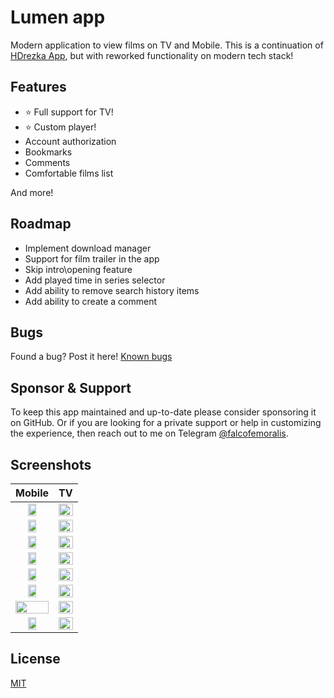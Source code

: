 # Lumen app

Modern application to view films on TV and Mobile. This is a continuation of [HDrezka App](https://github.com/falcofemoralis/HDrezka-app), but with reworked functionality on modern tech stack!

## Features

- ⭐️ Full support for TV!
- ⭐️ Custom player!
- Account authorization
- Bookmarks
- Comments
- Comfortable films list

And more!

## Roadmap

- Implement download manager
- Support for film trailer in the app
- Skip intro\opening feature
- Add played time in series selector
- Add ability to remove search history items
- Add ability to create a comment

## Bugs

Found a bug? Post it here! [Known bugs](https://github.com/falcofemoralis/lumen/issues/8)

## Sponsor & Support

To keep this app maintained and up-to-date please consider sponsoring it on GitHub. Or if you are looking for a private support or help in customizing the experience, then reach out to me on Telegram [@falcofemoralis](https://t.me/falcofemoralis).

## Screenshots

|Mobile|TV|
|:-------------------------:|:-------------------------:|
|<img src="https://github.com/user-attachments/assets/2db81415-7acf-43c0-bc99-39654a0c0f8b" width="50%" />|<img src="https://github.com/user-attachments/assets/ec7b5226-3ffb-4005-887c-0dbb5ca2e7be" width="100%" />
|<img src="https://github.com/user-attachments/assets/3b0e4216-43d9-4a8d-9cbb-06642193e16c" width="50%" />|<img src="https://github.com/user-attachments/assets/7b42c53b-b6c1-42e5-a87d-2a2693e0db38" width="100%" />
|<img src="https://github.com/user-attachments/assets/1597f54e-cf64-4af9-a00b-e21af89d14ac" width="50%" />|<img src="https://github.com/user-attachments/assets/cc9f0ac5-81b1-41bc-b0de-e44cc8ba1513" width="100%" />
|<img src="https://github.com/user-attachments/assets/22134b32-064f-4fac-8717-e8d0eec122fc" width="50%" />|<img src="https://github.com/user-attachments/assets/a396afa5-efb0-4e36-bfc2-30dedc7ede7d" width="100%" />
|<img src="https://github.com/user-attachments/assets/ae1b1f04-43d9-4eab-8ecc-5682f336d64a" width="50%" />|<img src="https://github.com/user-attachments/assets/7723c794-a368-4f8c-82ed-eebce9bc1bc6" width="100%" />
|<img src="https://github.com/user-attachments/assets/52668bea-e383-43b1-82ae-a7daa5a07244" width="50%" />|<img src="https://github.com/user-attachments/assets/c8af9d08-fa12-4cdd-aead-0fed26fbd250" width="100%" />
|<img src="https://github.com/user-attachments/assets/32ad1a16-c067-44a4-9649-79c9c007cc40" width="100%" />|<img src="https://github.com/user-attachments/assets/c8d4d596-b2f0-4918-becd-448e272c08b5" width="100%" />
|<img src="https://github.com/user-attachments/assets/277de774-36ab-424f-9f9d-8aa9db3a6f7e" width="50%" />|<img src="https://github.com/user-attachments/assets/5eff73d8-fabc-4f15-bb37-dedfa30eae81" width="100%" />

## License

[MIT](./LICENSE)
